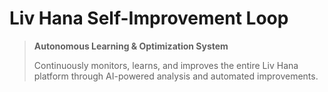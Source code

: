 <!-- Optimized: 2025-10-06 -->
<!-- RPM: 1.6.2.1.1.6.2.1_README_SELF_IMPROVEMENT_20251006 -->
<!-- Session: E2E RPM DNA Application -->
<!-- AOM: RND (Reggie & Dro) -->
<!-- COI: TECHNOLOGY -->
<!-- RPM: HIGH -->
<!-- ACTION: BUILD -->

# Liv Hana Self-Improvement Loop

> **Autonomous Learning & Optimization System**
>
> Continuously monitors, learns, and improves the entire Liv Hana platform through AI-powered analysis and automated improvements.
